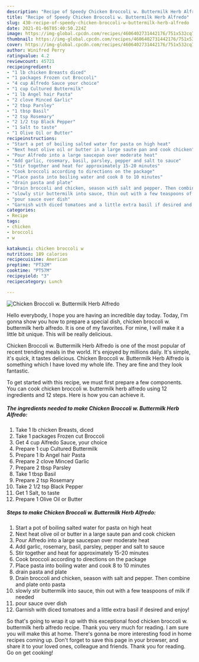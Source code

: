 ```yaml
---
description: "Recipe of Speedy Chicken Broccoli w. Buttermilk Herb Alfredo"
title: "Recipe of Speedy Chicken Broccoli w. Buttermilk Herb Alfredo"
slug: 430-recipe-of-speedy-chicken-broccoli-w-buttermilk-herb-alfredo
date: 2021-01-06T05:40:50.224Z
image: https://img-global.cpcdn.com/recipes/4606402731442176/751x532cq70/chicken-broccoli-w-buttermilk-herb-alfredo-recipe-main-photo.jpg
thumbnail: https://img-global.cpcdn.com/recipes/4606402731442176/751x532cq70/chicken-broccoli-w-buttermilk-herb-alfredo-recipe-main-photo.jpg
cover: https://img-global.cpcdn.com/recipes/4606402731442176/751x532cq70/chicken-broccoli-w-buttermilk-herb-alfredo-recipe-main-photo.jpg
author: Winifred Perry
ratingvalue: 4.2
reviewcount: 45721
recipeingredient:
- "1 lb chicken Breasts diced"
- "1 packages Frozen cut Broccoli"
- "4 cup Alfredo Sauce your choice"
- "1 cup Cultured Buttermilk"
- "1 lb Angel hair Pasta"
- "2 clove Minced Garlic"
- "2 tbsp Parsley"
- "1 tbsp Basil"
- "2 tsp Rosemary"
- "2 1/2 tsp Black Pepper"
- "1 Salt to taste"
- "1 Olive Oil or Butter"
recipeinstructions:
- "Start a pot of boiling salted water for pasta on high heat"
- "Next heat olive oil or butter in a large saute pan and cook chicken"
- "Pour Alfredo into a large saucepan over moderate heat"
- "Add garlic, rosemary, basil, parsley, pepper and salt to sauce"
- "Stir together and heat for approximately 15-20 minutes"
- "Cook broccoli according to directions on the package"
- "Place pasta into boiling water and cook 8 to 10 minutes"
- "drain pasta and plate"
- "Drain broccoli and chicken, season with salt and pepper. Then combine and plate onto pasta"
- "slowly stir buttermilk into sauce, thin out with a few teaspoons of milk if needed"
- "pour sauce over dish"
- "Garnish with diced tomatoes and a little extra basil if desired and enjoy!"
categories:
- Recipe
tags:
- chicken
- broccoli
- w

katakunci: chicken broccoli w 
nutrition: 189 calories
recipecuisine: American
preptime: "PT32M"
cooktime: "PT57M"
recipeyield: "3"
recipecategory: Lunch

---
```



![Chicken Broccoli w. Buttermilk Herb Alfredo](https://img-global.cpcdn.com/recipes/4606402731442176/751x532cq70/chicken-broccoli-w-buttermilk-herb-alfredo-recipe-main-photo.jpg)

Hello everybody, I hope you are having an incredible day today. Today, I'm gonna show you how to prepare a special dish, chicken broccoli w. buttermilk herb alfredo. It is one of my favorites. For mine, I will make it a little bit unique. This will be really delicious.



Chicken Broccoli w. Buttermilk Herb Alfredo is one of the most popular of recent trending meals in the world. It's enjoyed by millions daily. It's simple, it's quick, it tastes delicious. Chicken Broccoli w. Buttermilk Herb Alfredo is something which I have loved my whole life. They are fine and they look fantastic.


To get started with this recipe, we must first prepare a few components. You can cook chicken broccoli w. buttermilk herb alfredo using 12 ingredients and 12 steps. Here is how you can achieve it.

<!--inarticleads1-->

##### The ingredients needed to make Chicken Broccoli w. Buttermilk Herb Alfredo:

1. Take 1 lb chicken Breasts, diced
1. Take 1 packages Frozen cut Broccoli
1. Get 4 cup Alfredo Sauce, your choice
1. Prepare 1 cup Cultured Buttermilk
1. Prepare 1 lb Angel hair Pasta
1. Prepare 2 clove Minced Garlic
1. Prepare 2 tbsp Parsley
1. Take 1 tbsp Basil
1. Prepare 2 tsp Rosemary
1. Take 2 1/2 tsp Black Pepper
1. Get 1 Salt, to taste
1. Prepare 1 Olive Oil or Butter




<!--inarticleads2-->

##### Steps to make Chicken Broccoli w. Buttermilk Herb Alfredo:

1. Start a pot of boiling salted water for pasta on high heat
1. Next heat olive oil or butter in a large saute pan and cook chicken
1. Pour Alfredo into a large saucepan over moderate heat
1. Add garlic, rosemary, basil, parsley, pepper and salt to sauce
1. Stir together and heat for approximately 15-20 minutes
1. Cook broccoli according to directions on the package
1. Place pasta into boiling water and cook 8 to 10 minutes
1. drain pasta and plate
1. Drain broccoli and chicken, season with salt and pepper. Then combine and plate onto pasta
1. slowly stir buttermilk into sauce, thin out with a few teaspoons of milk if needed
1. pour sauce over dish
1. Garnish with diced tomatoes and a little extra basil if desired and enjoy!




So that's going to wrap it up with this exceptional food chicken broccoli w. buttermilk herb alfredo recipe. Thank you very much for reading. I am sure you will make this at home. There's gonna be more interesting food in home recipes coming up. Don't forget to save this page in your browser, and share it to your loved ones, colleague and friends. Thank you for reading. Go on get cooking!
